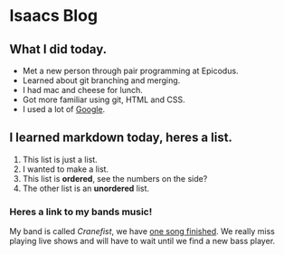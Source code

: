 # Isaacs Blog
## What I did today.
+ Met a new person through pair programming at Epicodus.
+ Learned about git branching and merging.
+ I had mac and cheese for lunch.
+ Got more familiar using git, HTML and CSS.
+ I used a lot of [Google](http://google.com/).

## I learned markdown today, heres a list.
1. This list is just a list.
2. I wanted to make a list.
3. This list is **ordered**, see the numbers on the side?
4. The other list is an **unordered** list.

### Heres a link to my bands music!
My band is called *Cranefist*, we have [one song finished](https://cranefistband.bandcamp.com/releases).
We really miss playing live shows and will have to wait until we find a new bass player.
